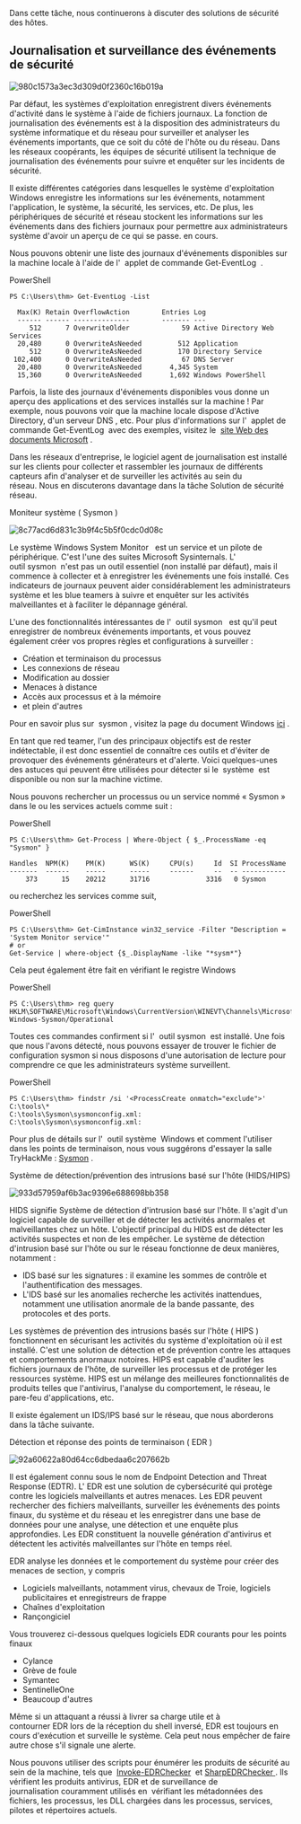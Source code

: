 Dans cette tâche, nous continuerons à discuter des solutions de sécurité des hôtes.

## Journalisation et surveillance des événements de sécurité 

![980c1573a3ec3d309d0f2360c16b019a](https://github.com/dsgsec/Red-Team/assets/82456829/c4aaf0eb-2da0-4694-b72a-41a07edafe6a)

Par défaut, les systèmes d'exploitation enregistrent divers événements d'activité dans le système à l'aide de fichiers journaux. La fonction de journalisation des événements est à la disposition des administrateurs du système informatique et du réseau pour surveiller et analyser les événements importants, que ce soit du côté de l'hôte ou du réseau. Dans les réseaux coopérants, les équipes de sécurité utilisent la technique de journalisation des événements pour suivre et enquêter sur les incidents de sécurité. 

Il existe différentes catégories dans lesquelles le système d'exploitation Windows enregistre les informations sur les événements, notamment l'application, le système, la sécurité, les services, etc. De plus, les périphériques de sécurité et réseau stockent les informations sur les événements dans des fichiers journaux pour permettre aux administrateurs système d'avoir un aperçu de ce qui se passe. en cours.

Nous pouvons obtenir une liste des journaux d'événements disponibles sur la machine locale à l'aide de l'  applet de commande Get-EventLog  .

PowerShell

```
PS C:\Users\thm> Get-EventLog -List

  Max(K) Retain OverflowAction        Entries Log
  ------ ------ --------------        ------- ---
     512      7 OverwriteOlder             59 Active Directory Web Services
  20,480      0 OverwriteAsNeeded         512 Application
     512      0 OverwriteAsNeeded         170 Directory Service
 102,400      0 OverwriteAsNeeded          67 DNS Server
  20,480      0 OverwriteAsNeeded       4,345 System
  15,360      0 OverwriteAsNeeded       1,692 Windows PowerShell
```

Parfois, la liste des journaux d'événements disponibles vous donne un aperçu des applications et des services installés sur la machine ! Par exemple, nous pouvons voir que la machine locale dispose d'Active Directory, d'un serveur DNS , etc. Pour plus d'informations sur l'  applet de commande Get-EventLog  avec des exemples, visitez le  [site Web des documents Microsoft](https://docs.microsoft.com/en-us/powershell/module/microsoft.powershell.management/get-eventlog?view=powershell-5.1) .

Dans les réseaux d'entreprise, le logiciel agent de journalisation est installé sur les clients pour collecter et rassembler les journaux de différents capteurs afin d'analyser et de surveiller les activités au sein du réseau. Nous en discuterons davantage dans la tâche Solution de sécurité réseau.

Moniteur système ( Sysmon )

![8c77acd6d831c3b9f4c5b5f0cdc0d08c](https://github.com/dsgsec/Red-Team/assets/82456829/f2774c0f-58c8-4c5e-a580-c3c40fef142c)

Le système Windows System Monitor   est un service et un pilote de périphérique. C'est l'une des suites Microsoft Sysinternals. L'  outil sysmon  n'est pas un outil essentiel (non installé par défaut), mais il commence à collecter et à enregistrer les événements une fois installé. Ces indicateurs de journaux peuvent aider considérablement les administrateurs système et les blue teamers à suivre et enquêter sur les activités malveillantes et à faciliter le dépannage général.

L'une des fonctionnalités intéressantes de l'  outil sysmon   est qu'il peut enregistrer de nombreux événements importants, et vous pouvez également créer vos propres règles et configurations à surveiller :

-   Création et terminaison du processus
-   Les connexions de réseau
-   Modification au dossier
-   Menaces à distance
-   Accès aux processus et à la mémoire
-   et plein d'autres

Pour en savoir plus sur  sysmon , visitez la page du document Windows [ici](https://docs.microsoft.com/en-us/sysinternals/downloads/sysmon) .

En tant que red teamer, l'un des principaux objectifs est de rester indétectable, il est donc essentiel de connaître ces outils et d'éviter de provoquer des événements générateurs et d'alerte. Voici quelques-unes des astuces qui peuvent être utilisées pour détecter si le  système  est disponible ou non sur la machine victime. 

Nous pouvons rechercher un processus ou un service nommé « Sysmon » dans le ou les services actuels comme suit :

PowerShell

```
PS C:\Users\thm> Get-Process | Where-Object { $_.ProcessName -eq "Sysmon" }

Handles  NPM(K)    PM(K)      WS(K)     CPU(s)     Id  SI ProcessName
-------  ------    -----      -----     ------     --  -- -----------
    373      15    20212      31716              3316   0 Sysmon
```

ou recherchez les services comme suit,

PowerShell

```
PS C:\Users\thm> Get-CimInstance win32_service -Filter "Description = 'System Monitor service'"
# or
Get-Service | where-object {$_.DisplayName -like "*sysm*"}
```

Cela peut également être fait en vérifiant le registre Windows 

PowerShell

```
PS C:\Users\thm> reg query HKLM\SOFTWARE\Microsoft\Windows\CurrentVersion\WINEVT\Channels\Microsoft-Windows-Sysmon/Operational
```

Toutes ces commandes confirment si l'  outil sysmon  est installé. Une fois que nous l'avons détecté, nous pouvons essayer de trouver le fichier de configuration sysmon si nous disposons d'une autorisation de lecture pour comprendre ce que les administrateurs système surveillent.

PowerShell

```
PS C:\Users\thm> findstr /si '<ProcessCreate onmatch="exclude">' C:\tools\*
C:\tools\Sysmon\sysmonconfig.xml:
C:\tools\Sysmon\sysmonconfig.xml:
```

Pour plus de détails sur l'  outil système  Windows et comment l'utiliser dans les points de terminaison, nous vous suggérons d'essayer la salle TryHackMe : [Sysmon](https://tryhackme.com/room/sysmon) .

Système de détection/prévention des intrusions basé sur l'hôte (HIDS/HIPS)

![933d57959af6b3ac9396e688698bb358](https://github.com/dsgsec/Red-Team/assets/82456829/7bd04c76-f200-4055-a67b-439c65dc05b4)


HIDS signifie Système de détection d'intrusion basé sur l'hôte. Il s'agit d'un logiciel capable de surveiller et de détecter les activités anormales et malveillantes chez un hôte. L'objectif principal du HIDS est de détecter les activités suspectes et non de les empêcher. Le système de détection d'intrusion basé sur l'hôte ou sur le réseau fonctionne de deux manières, notamment :

-   IDS basé sur les signatures : il examine les sommes de contrôle et l'authentification des messages.
-   L'IDS basé sur les anomalies recherche les activités inattendues, notamment une utilisation anormale de la bande passante, des protocoles et des ports.

Les systèmes de prévention des intrusions basés sur l'hôte ( HIPS ) fonctionnent en sécurisant les activités du système d'exploitation où il est installé. C'est une solution de détection et de prévention contre les attaques et comportements anormaux notoires. HIPS est capable d'auditer les fichiers journaux de l'hôte, de surveiller les processus et de protéger les ressources système. HIPS est un mélange des meilleures fonctionnalités de produits telles que l'antivirus, l'analyse du comportement, le réseau, le pare-feu d'applications, etc.

Il existe également un IDS/IPS basé sur le réseau, que nous aborderons dans la tâche suivante.

Détection et réponse des points de terminaison ( EDR )

![92a60622a80d64cc6dbedaa6c207662b](https://github.com/dsgsec/Red-Team/assets/82456829/8f7f4cad-09ac-4347-b0d5-fec5dca09af2)

Il est également connu sous le nom de Endpoint Detection and Threat Response (EDTR). L' EDR est une solution de cybersécurité qui protège contre les logiciels malveillants et autres menaces. Les EDR peuvent rechercher des fichiers malveillants, surveiller les événements des points finaux, du système et du réseau et les enregistrer dans une base de données pour une analyse, une détection et une enquête plus approfondies. Les EDR constituent la nouvelle génération d'antivirus et détectent les activités malveillantes sur l'hôte en temps réel.

EDR analyse les données et le comportement du système pour créer des menaces de section, y compris

-   Logiciels malveillants, notamment virus, chevaux de Troie, logiciels publicitaires et enregistreurs de frappe
-   Chaînes d'exploitation
-   Rançongiciel

Vous trouverez ci-dessous quelques logiciels EDR courants pour les points finaux

-   Cylance
-   Grève de foule
-   Symantec
-   SentinelleOne
-   Beaucoup d'autres

Même si un attaquant a réussi à livrer sa charge utile et à contourner EDR lors de la réception du shell inversé, EDR est toujours en cours d'exécution et surveille le système. Cela peut nous empêcher de faire autre chose s'il signale une alerte.

Nous pouvons utiliser des scripts pour énumérer les produits de sécurité au sein de la machine, tels que  [Invoke-EDRChecker](https://github.com/PwnDexter/Invoke-EDRChecker)  et [SharpEDRChecker ](https://github.com/PwnDexter/SharpEDRChecker). Ils vérifient les produits antivirus, EDR et de surveillance de journalisation couramment utilisés en  vérifiant les métadonnées des fichiers, les processus, les DLL chargées dans les processus, services, pilotes et répertoires actuels.
